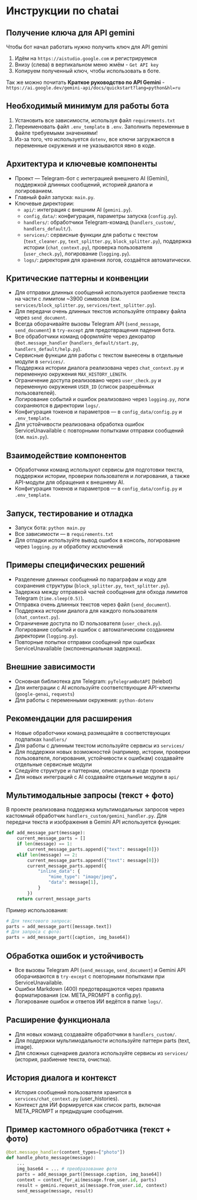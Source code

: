# Инструкции по chatai

## Получение ключа для API gemini
Чтобы бот начал работать нужно получить ключ для API gemini

1. Идём на `https://aistudio.google.com` и регистрируемся
2. Внизу (слева) в вертикальном меню жмём - `Get API key`
3. Копируем полученный ключ, чтобы использовать в боте.

Так же можно почитать **Краткое руководство по API Gemini** - `https://ai.google.dev/gemini-api/docs/quickstart?lang=python&hl=ru`

## Необходимый минимум для работы бота

1. Установить все зависимости, используя файл `requirements.txt`
2. Переименовать файл `.env_template` в `.env`. Заполнить переменные в файле требуемыми значениями!
3. Из-за того, что используется `dotenv`, все ключи загружаются в переменные окружения и не указываются явно в коде.

## Архитектура и ключевые компоненты
- Проект — Telegram-бот с интеграцией внешнего AI (Gemini), поддержкой длинных сообщений, историей диалога и логированием.
- Главный файл запуска: `main.py`.
- Ключевые директории:
  - `api/`: интеграция с внешним AI (`gemini.py`).
  - `config_data/`: конфигурация, параметры запуска (`config.py`).
  - `handlers/`: обработчики Telegram-команд (`handlers_custom/`, `handlers_default/`).
  - `services/`: сервисные функции для работы с текстом (`text_cleaner.py`, `text_splitter.py`, `block_splitter.py`), поддержка истории (`chat_context.py`), проверка пользователя (`user_check.py`), логирование (`logging.py`).
  - `logs/`: директория для хранения логов, создаётся автоматически.

## Критические паттерны и конвенции
- Для отправки длинных сообщений используется разбиение текста на части с лимитом ~3900 символов (см. `services/block_splitter.py`, `services/text_splitter.py`).
- Для передачи очень длинных текстов используйте отправку файла через `send_document`.
- Всегда оборачивайте вызовы Telegram API (`send_message`, `send_document`) в `try-except` для предотвращения падения бота.
- Все обработчики команд оформляйте через декоратор `@bot.message_handler` (`handlers_default/start.py`, `handlers_default/help.py`).
- Сервисные функции для работы с текстом вынесены в отдельные модули в `services/`.
- Поддержка истории диалога реализована через `chat_context.py` и переменную окружения `MAX_HISTORY_LENGTH`.
- Ограничение доступа реализовано через `user_check.py` и переменную окружения `USER_ID` (список разрешённых пользователей).
- Логирование событий и ошибок реализовано через `logging.py`, логи сохраняются в директории `logs/`.
- Конфигурация токенов и параметров — в `config_data/config.py` и `.env_template`.
- Для устойчивости реализована обработка ошибок ServiceUnavailable с повторными попытками отправки сообщений (см. `main.py`).

## Взаимодействие компонентов
- Обработчики команд используют сервисы для подготовки текста, поддержки истории, проверки пользователя и логирования, а также API-модули для обращения к внешнему AI.
- Конфигурация токенов и параметров — в `config_data/config.py` и `.env_template`.

## Запуск, тестирование и отладка
- Запуск бота: `python main.py`
- Все зависимости — в `requirements.txt`
- Для отладки используйте вывод ошибок в консоль, логирование через `logging.py` и обработку исключений

## Примеры специфических решений
- Разделение длинных сообщений по параграфам и коду для сохранения структуры (`block_splitter.py`, `text_splitter.py`).
- Задержка между отправкой частей сообщения для обхода лимитов Telegram (`time.sleep(0.5)`).
- Отправка очень длинных текстов через файл (`send_document`).
- Поддержка истории диалога для каждого пользователя (`chat_context.py`).
- Ограничение доступа по ID пользователя (`user_check.py`).
- Логирование событий и ошибок с автоматическим созданием директории (`logging.py`).
- Повторные попытки отправки сообщений при ошибках ServiceUnavailable (экспоненциальная задержка).

## Внешние зависимости
- Основная библиотека для Telegram: `pyTelegramBotAPI` (telebot)
- Для интеграции с AI используйте соответствующие API-клиенты (`google-genai`, `requests`)
- Для работы с переменными окружения: `python-dotenv`

## Рекомендации для расширения
- Новые обработчики команд размещайте в соответствующих подпапках `handlers/`
- Для работы с длинным текстом используйте сервисы из `services/`
- Для поддержки новых возможностей (например, истории, проверки пользователя, логирования, устойчивости к ошибкам) создавайте отдельные сервисные модули
- Следуйте структуре и паттернам, описанным в коде проекта
- Для новых интеграций с AI создавайте отдельные модули в `api/`

## Мультимодальные запросы (текст + фото)
В проекте реализована поддержка мультимодальных запросов через кастомный обработчик `handlers_custom/gemini_handler.py`.
Для передачи текста и изображения в Gemini API используется функция:

```python
def add_message_part(message):
    current_message_parts = []
    if len(message) == 1:
        current_message_parts.append({"text": message[0]})
    elif len(message) == 2:
        current_message_parts.append({"text": message[0]})
        current_message_parts.append({
            "inline_data": {
                "mime_type": "image/jpeg",
                "data": message[1],
            }
        })
    return current_message_parts
```
Пример использования:
```python
# Для текстового запроса:
parts = add_message_part([message.text])
# Для запроса с фото:
parts = add_message_part([caption, img_base64])
```

## Обработка ошибок и устойчивость
- Все вызовы Telegram API (`send_message`, `send_document`) и Gemini API оборачиваются в `try-except` с повторными попытками при ServiceUnavailable.
- Ошибки Markdown (400) предотвращаются через правила форматирования (см. META_PROMPT в config.py).
- Логирование ошибок и ответов ИИ ведётся в папке `logs/`.

## Расширение функционала
- Для новых команд создавайте обработчики в `handlers_custom/`.
- Для поддержки мультимодальности используйте паттерн parts (text, image).
- Для сложных сценариев диалога используйте сервисы из `services/` (история, разбиение текста, очистка).

## История диалога и контекст
- История сообщений пользователя хранится в `services/chat_context.py` (user_histories).
- Контекст для ИИ формируется как список parts, включая META_PROMPT и предыдущие сообщения.

## Пример кастомного обработчика (текст + фото)
```python
@bot.message_handler(content_types=["photo"])
def handle_photo_message(message):
    ...
    img_base64 = ... # преобразование фото
    parts = add_message_part([message.caption, img_base64])
    context = context_for_ai(message.from_user.id, parts)
    result = gemini.request_ai(message.from_user.id, context)
    send_message(message, result)
```
